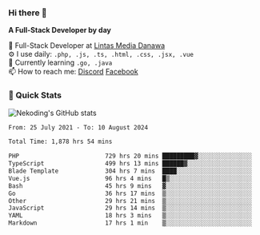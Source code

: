 ### Hi there 👋

**A Full-Stack Developer by day**

🔭 Full-Stack Developer at [Lintas Media Danawa](https://www.lintasmediadanawa.com/)  
⚙️ I use daily: `.php, .js, .ts, .html, .css, .jsx, .vue`  
🌱 Currently learning `.go, .java`  
📫 How to reach me: [Discord](https://discordapp.com/users/984448732999327766)  [Facebook](https://fb.me/tyvandi)  

### 🚀 Quick Stats  

![Nekoding's GitHub stats](https://github-readme-stats.vercel.app/api?username=nekoding&show_icons=true)

<!--START_SECTION:waka-->

```txt
From: 25 July 2021 - To: 10 August 2024

Total Time: 1,878 hrs 54 mins

PHP                        729 hrs 20 mins █████████▓░░░░░░░░░░░░░░░   38.22 %
TypeScript                 499 hrs 13 mins ██████▓░░░░░░░░░░░░░░░░░░   26.16 %
Blade Template             304 hrs 7 mins  ████░░░░░░░░░░░░░░░░░░░░░   15.94 %
Vue.js                     96 hrs 4 mins   █▒░░░░░░░░░░░░░░░░░░░░░░░   05.03 %
Bash                       45 hrs 9 mins   ▓░░░░░░░░░░░░░░░░░░░░░░░░   02.37 %
Go                         36 hrs 17 mins  ▒░░░░░░░░░░░░░░░░░░░░░░░░   01.90 %
Other                      29 hrs 21 mins  ▒░░░░░░░░░░░░░░░░░░░░░░░░   01.54 %
JavaScript                 29 hrs 14 mins  ▒░░░░░░░░░░░░░░░░░░░░░░░░   01.53 %
YAML                       18 hrs 3 mins   ▒░░░░░░░░░░░░░░░░░░░░░░░░   00.95 %
Markdown                   17 hrs 1 min    ▒░░░░░░░░░░░░░░░░░░░░░░░░   00.89 %
```

<!--END_SECTION:waka-->

<!--
**nekoding/nekoding** is a ✨ _special_ ✨ repository because its `README.md` (this file) appears on your GitHub profile.

Here are some ideas to get you started:

- 🔭 I’m currently working on ...
- 🌱 I’m currently learning ...
- 👯 I’m looking to collaborate on ...
- 🤔 I’m looking for help with ...
- 💬 Ask me about ...
- 📫 How to reach me: ...
- 😄 Pronouns: ...
- ⚡ Fun fact: ...
-->
